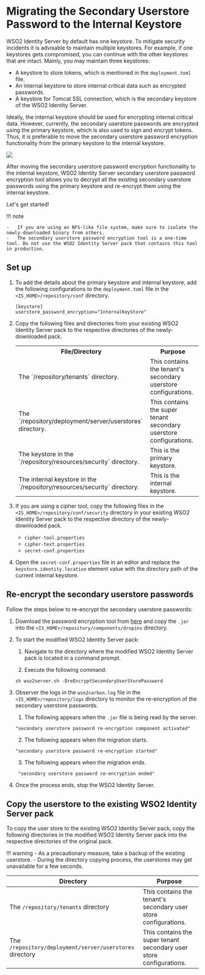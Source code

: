 # Migrating the Secondary Userstore Password to the Internal Keystore 

WSO2 Identity Server by default has one keystore. To mitigate security incidents it is advisable to maintain multiple keystores. For example, if one keystores gets compromised, you can continue with the other keystores that are intact. Mainly, you may maintain three keystores:

-	A keystore to store tokens, which is mentioned in the `deployment.toml` file.
-	An internal keystore to store internal critical data such as encrypted passwords. 
-	A keystore for Tomcat SSL connection, which is the secondary keystore of the WSO2 Identity Server.

Ideally, the internal keystore should be used for encrypting internal critical data. However, currently, the secondary userstore passwords are encrypted using the primary keystore, which is also used to sign and encrypt tokens. Thus, it is preferable to move the secondary userstore password encryption functionality from the primary keystore to the internal keystore.

![](../../assets/img/administer/keystore-migration.png)

After moving the secondary userstore password encryption functionality to the internal keystore, WSO2 Identity Server secondary userstore password encryption tool allows you to decrypt all the existing secondary userstore passwords using the primary keystore and re-encrypt them using the internal keystore.

Let's get started! 

!!! note

	-	If you are using an NFS-like file system, make sure to isolate the newly-downloaded binary from others.
	-	The secondary userstore password encryption tool is a one-time tool. Do not use the WSO2 Identity Server pack that contains this tool in production.

## Set up

1.	To add the details about the primary keystore and internal keystore, add the following configurations to the `deployment.toml` file in the `<IS_HOME>/repository/conf` directory.

	```
	[keystore]
	userstore_password_encryption="InternalKeyStore"
	```

2. Copy the following files and directories from your existing WSO2 Identity Server pack to the respective directories of the newly-downloaded pack.

    <div class="tg-wrap"><table>
    <tr>
        <th>File/Directory</th>
        <th>Purpose</th>
    </tr>
    <tr>
        <td>The `/repository/tenants` directory.</td>
        <td>This contains the tenant's secondary userstore configurations.</td>
    </tr>
    <tr>
        <td>The `/repository/deployment/server/userstores` directory.</td>
        <td>This contains the super tenant secondary userstore configurations.</td>
    </tr>
    <tr>
        <td>The keystore in the `/repository/resources/security` directory.</td>
        <td>This is the primary keystore.</td>
    </tr>
    <tr>
        <td>The internal keystore in the `/repository/resources/security` directory.</td>
        <td>This is the internal keystore.</td>
    </tr>
    </table></div>

3. If you are using a cipher tool, copy the following files in the `<IS_HOME>/repository/conf/security` directory in your existing WSO2 Identity Server pack to the respective directory of the newly-downloaded pack.

    -	`cipher-tool.properties`
    -	`cipher-text.properties`
    -	`secret-conf.properties`

4. Open the `secret-conf.properties` file in an editor and replace the `keystore.identity.location` element value with the directory path of the current internal keystore.

## Re-encrypt the secondary userstore passwords

Follow the steps below to re-encrypt the secondary userstore passwords:

1. Download the password encryption tool from [here](http://maven.wso2.org/nexus/content/groups/wso2-public/org/wso2/carbon/identity/tools/org.wso2.is.password.reencrypt/1.0.1/org.wso2.is.password.reencrypt-1.0.1.jar) and copy the `.jar` into the `<IS_HOME>/repository/components/dropins` directory.

2. To start the modified WSO2 Identity Server pack: 

    1. Navigate to the directory where the modified WSO2 Identity Server pack is located in a command prompt.

    2. Execute the following command. 

    ```
    sh wso2server.sh -DreEncryptSecondaryUserStorePassword
    ```

3. Observer the logs in the `wso2carbon.log` file in the `<IS_HOME>/repository/logs` directory to monitor the re-encryption of the secondary userstore passwords.

    1. The following appears when the `.jar` file is being read by the server. 

    ```
    "secondary userstore password re-encryption component activated"
    ```

    2. The following appears when the migration starts. 

    ```
    "secondary userstore password re-encryption started"
    ```

    3. The following appears when the migration ends. 

    ```
     "secondary userstore password re-encryption ended"
    ```

4. Once the process ends, stop the WSO2 Identity Server.

## Copy the userstore to the existing WSO2 Identity Server pack

To copy the user store to the existing WSO2 Identity Server pack, copy the following directories in the modified WSO2 Identity Server pack into the respective directories of the original pack. 

!!! warning
    -	As a precautionary measure, take a backup of the existing userstore.
    -	During the directory copying process, the userstores may get unavailable for a few seconds.


| Directory                                                | Purpose                                                             |
|----------------------------------------------------------|---------------------------------------------------------------------|
| The `/repository/tenants` directory                      | This contains the tenant's secondary user store configurations.     |
| The `/repository/deployment/server/userstores` directory | This contains the super tenant secondary user store configurations. |

